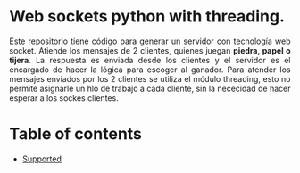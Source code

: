 # Web sockets python with threading.

<div align="justify">
  Este repositorio tiene código para generar un servidor con tecnología web socket. Atiende los mensajes de 2 clientes, quienes juegan <b>piedra, papel o tijera</b>. La respuesta es enviada desde los clientes y el servidor es el encargado de hacer la lógica para escoger al ganador. 
  Para atender los mensajes enviados por los 2 clientes se utiliza el módulo threading, esto no permite asignarle un hlo de trabajo a cada cliente, sin la nececidad de hacer esperar a los sockes clientes.
</div>

# Table of contents
* [Supported](#supported)
